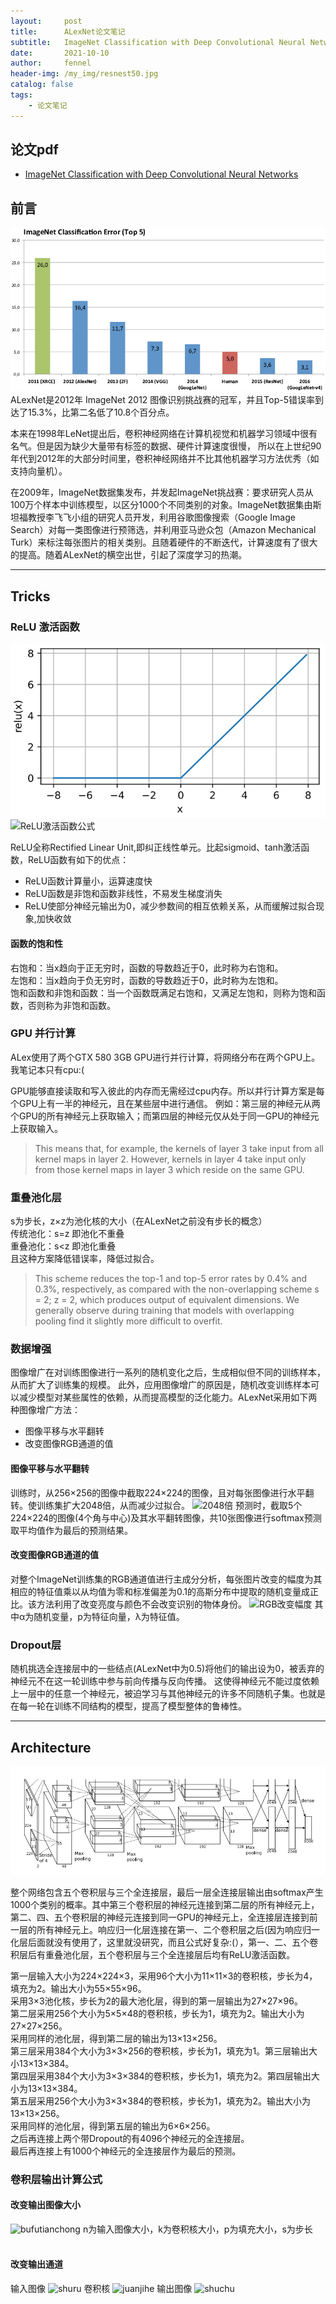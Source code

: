 ```yaml
---
layout:     post
title:      ALexNet论文笔记
subtitle:   ImageNet Classification with Deep Convolutional Neural Networks
date:       2021-10-10
author:     fennel
header-img: /my_img/resnest50.jpg
catalog: false
tags:
    - 论文笔记
---
```



## 论文pdf
- [ImageNet Classification with Deep Convolutional Neural Networks](/paper/ALexNet.pdf)

## 前言
![ImageNet图像识别挑战赛](/my_img/imagenet.png)
ALexNet是2012年 ImageNet 2012 图像识别挑战赛的冠军，并且Top-5错误率到达了15.3%，比第二名低了10.8个百分点。<br>

本来在1998年LeNet提出后，卷积神经网络在计算机视觉和机器学习领域中很有名气。但是因为缺少大量带有标签的数据、硬件计算速度很慢，
所以在上世纪90年代到2012年的大部分时间里，卷积神经网络并不比其他机器学习方法优秀（如支持向量机）。<br>

在2009年，ImageNet数据集发布，并发起ImageNet挑战赛：要求研究人员从100万个样本中训练模型，以区分1000个不同类别的对象。ImageNet数据集由斯坦福教授李飞飞小组的研究人员开发，利用谷歌图像搜索（Google Image Search）对每一类图像进行预筛选，并利用亚马逊众包（Amazon Mechanical Turk）来标注每张图片的相关类别。且随着硬件的不断迭代，计算速度有了很大的提高。随着ALexNet的横空出世，引起了深度学习的热潮。

---

## Tricks

### ReLU 激活函数

![ReLU激活函数](/my_img/relu.png)
![ReLU激活函数公式](https://latex.codecogs.com/png.image?\dpi{110}&space;ReLU(x)&space;=&space;max(0,&space;x))

ReLU全称Rectified Linear Unit,即纠正线性单元。比起sigmoid、tanh激活函数，ReLU函数有如下的优点：
- ReLU函数计算量小，运算速度快
- ReLU函数是非饱和函数非线性，不易发生梯度消失
- ReLU使部分神经元输出为0，减少参数间的相互依赖关系，从而缓解过拟合现象,加快收敛

#### 函数的饱和性

右饱和：当x趋向于正无穷时，函数的导数趋近于0，此时称为右饱和。<br>
左饱和：当x趋向于负无穷时，函数的导数趋近于0，此时称为左饱和。<br>
饱和函数和非饱和函数：当一个函数既满足右饱和，又满足左饱和，则称为饱和函数，否则称为非饱和函数。<br>

### GPU 并行计算

ALex使用了两个GTX 580 3GB GPU进行并行计算，将网络分布在两个GPU上。我笔记本只有cpu:( <br>

GPU能够直接读取和写入彼此的内存而无需经过cpu内存。所以并行计算方案是每个GPU上有一半的神经元，且在某些层中进行通信。
例如：第三层的神经元从两个GPU的所有神经元上获取输入；而第四层的神经元仅从处于同一GPU的神经元上获取输入。

> This means that, for example, the kernels of layer 3 take input from all kernel maps in layer 2.
However, kernels in layer 4 take input only from those kernel maps in layer 3 which reside on the same GPU.

### 重叠池化层

s为步长，z×z为池化核的大小（在ALexNet之前没有步长的概念）<br>
传统池化：s=z 即池化不重叠<br>
重叠池化：s<z 即池化重叠<br>
且这种方案降低错误率，降低过拟合。

> This scheme reduces the top-1 and top-5 error rates by 0.4% and 0.3%, respectively, as compared with the non-overlapping scheme s = 2; z = 2, which produces output of equivalent dimensions. We generally observe during training that models with overlapping pooling find it slightly more difficult to overfit.

### 数据增强

图像增广在对训练图像进行一系列的随机变化之后，生成相似但不同的训练样本，从而扩大了训练集的规模。
此外，应用图像增广的原因是，随机改变训练样本可以减少模型对某些属性的依赖，从而提高模型的泛化能力。ALexNet采用如下两种图像增广方法：
- 图像平移与水平翻转
- 改变图像RGB通道的值

#### 图像平移与水平翻转

训练时，从256×256的图像中截取224×224的图像，且对每张图像进行水平翻转。使训练集扩大2048倍，从而减少过拟合。
![2048倍](https://latex.codecogs.com/png.image?\dpi{110}&space;(256-224)^2*2&space;=&space;2048)
预测时，截取5个224×224的图像(4个角与中心)及其水平翻转图像，共10张图像进行softmax预测取平均值作为最后的预测结果。

#### 改变图像RGB通道的值

对整个ImageNet训练集的RGB通道值进行主成分分析，每张图片改变的幅度为其相应的特征值乘以从均值为零和标准偏差为0.1的高斯分布中提取的随机变量成正比。该方法利用了改变亮度与颜色不会改变识别的物体身份。
![RGB改变幅度](https://latex.codecogs.com/png.image?\dpi{100}&space;[p_1,&space;p_2,&space;p_3][\alpha_1\lambda_1,&space;\alpha_2\lambda_2,&space;\alpha_3\lambda_3]^T)
其中α为随机变量，p为特征向量，λ为特征值。

### Dropout层

随机挑选全连接层中的一些结点(ALexNet中为0.5)将他们的输出设为0，被丢弃的神经元不在这一轮训练中参与前向传播与反向传播。
这使得神经元不能过度依赖上一层中的任意一个神经元，被迫学习与其他神经元的许多不同随机子集。也就是在每一轮在训练不同结构的模型，提高了模型整体的鲁棒性。

---

## Architecture

![alexnetarchitecture](/my_img/alexnetarchitecture.png)

整个网络包含五个卷积层与三个全连接层，最后一层全连接层输出由softmax产生1000个类别的概率。其中第三个卷积层的神经元连接到第二层的所有神经元上，第二、四、五个卷积层的神经元连接到同一GPU的神经元上，全连接层连接到前一层的所有神经元上。响应归一化层连接在第一、二个卷积层之后(因为响应归一化层后面就没有使用了，这里就没研究，而且公式好复杂:(），第一、二、五个卷积层后有重叠池化层，五个卷积层与三个全连接层后均有ReLU激活函数。<br>

第一层输入大小为224×224×3，采用96个大小为11×11×3的卷积核，步长为4，填充为2。输出大小为55×55×96。<br>
采用3×3池化核，步长为2的最大池化层，得到的第一层输出为27×27×96。<br>
第二层采用256个大小为5×5×48的卷积核，步长为1，填充为2。输出大小为27×27×256。<br>
采用同样的池化层，得到第二层的输出为13×13×256。<br>
第三层采用384个大小为3×3×256的卷积核，步长为1，填充为1。第三层输出大小13×13×384。<br>
第四层采用384个大小为3×3×384的卷积核，步长为1，填充为2。第四层输出大小为13×13×384。<br>
第五层采用256个大小为3×3×384的卷积核，步长为1，填充为2。输出大小为13×13×256。<br>
采用同样的池化层，得到第五层的输出为6×6×256。<br>
之后再连接上两个带Dropout的有4096个神经元的全连接层。<br>
最后再连接上有1000个神经元的全连接层作为最后的预测。<br>

### 卷积层输出计算公式

#### 改变输出图像大小
![bufutianchong](https://latex.codecogs.com/png.image?\dpi{100}&space;\left&space;\lfloor&space;(n_h-k_h&plus;p_h&plus;s_h)/s_h\right&space;\rfloor*\left&space;\lfloor&space;(n_w-k_w&plus;p_w&plus;s_w)/s_w\right&space;\rfloor&space;)
n为输入图像大小，k为卷积核大小，p为填充大小，s为步长<br><br>

#### 改变输出通道
输入图像
![shuru](https://latex.codecogs.com/png.image?\dpi{100}&space;c_i*h*w&space;)
卷积核
![juanjihe](https://latex.codecogs.com/png.image?\dpi{100}&space;c_o*c_i*h*w&space;)
输出图像
![shuchu](https://latex.codecogs.com/png.image?\dpi{100}&space;c_o*h*w&space;)
